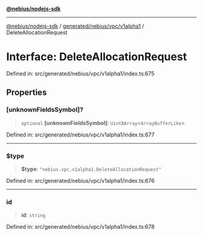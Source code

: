 [**@nebius/nodejs-sdk**](../../../../../README.md)

---

[@nebius/nodejs-sdk](../../../../../README.md) / [generated/nebius/vpc/v1alpha1](../README.md) / DeleteAllocationRequest

# Interface: DeleteAllocationRequest

Defined in: src/generated/nebius/vpc/v1alpha1/index.ts:675

## Properties

### \[unknownFieldsSymbol\]?

> `optional` **\[unknownFieldsSymbol\]**: `Uint8Array`\<`ArrayBufferLike`\>

Defined in: src/generated/nebius/vpc/v1alpha1/index.ts:677

---

### $type

> **$type**: `"nebius.vpc.v1alpha1.DeleteAllocationRequest"`

Defined in: src/generated/nebius/vpc/v1alpha1/index.ts:676

---

### id

> **id**: `string`

Defined in: src/generated/nebius/vpc/v1alpha1/index.ts:678
